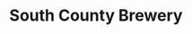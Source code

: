---
layout: '../../../layouts/Restaurant.astro'
title: South County Brewery
lng: -76.6980667
lat: 39.9087371
color: 'var(--brewery)'
type: brewery
address: 170 Crossway Dr, York, PA 17402
rating: 4
tags: 
  - brewery
  - craft beers
  - pub food
---